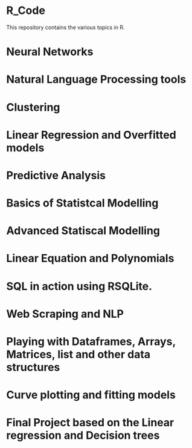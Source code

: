 # R_Code
This repository contains the various topics in R.
# Neural Networks
# Natural Language Processing tools
# Clustering
# Linear Regression and Overfitted models
# Predictive Analysis
# Basics of Statistcal Modelling
# Advanced Statiscal Modelling
# Linear Equation and Polynomials
# SQL in action using RSQLite.
# Web Scraping and NLP
# Playing with Dataframes, Arrays, Matrices, list and other data structures
# Curve plotting and fitting models
# Final Project based on the Linear regression and Decision trees
